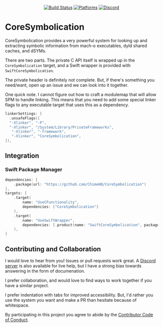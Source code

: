 <div align="center">

[![Build Status][build status badge]][build status]
[![Platforms][platforms badge]][platforms]
[![Discord][discord badge]][discord]

</div>

# CoreSymbolication
CoreSymbolication provides a very powerful system for looking up and extracting symbolic information from mach-o executables, dyld shared caches, and dSYMs.

There are two parts. The private C API itself is wrapped up in the `CoreSymbolication` target, and a Swift wrapper is provided with `SwiftCoreSymbolication`.

The private header is definitely not complete. But, if there's something you need/want, open up an issue and we can look into it together.

One quick note. I cannot figure out how to craft a modulemap that will allow SPM to handle linking. This means that you need to add some special linker flags to any executable target that uses this as a dependency.

```swift
linkerSettings: [
  .unsafeFlags([
  "-Xlinker", "-F",
  "-Xlinker", "/System/Library/PrivateFrameworks",
   "-Xlinker", "-framework",
   "-Xlinker", "CoreSymbolication",
]),
```

## Integration

### Swift Package Manager

```swift
dependencies: [
    .package(url: "https://github.com/ChimeHQ/CoreSymbolication")
],
targets: [
    .target(
        name: "UseCFunctionality",
        dependencies: ["CoreSymbolication"]
    ),
    .target(
        name: "UseSwiftWrapper",
        dependencies: [.product(name: "SwiftCoreSymbolication", package: "CoreSymbolication")]
    ),
]
```

## Contributing and Collaboration

I would love to hear from you! Issues or pull requests work great. A [Discord server][discord] is also available for live help, but I have a strong bias towards answering in the form of documenation.

I prefer collaboration, and would love to find ways to work together if you have a similar project.

I prefer indentation with tabs for improved accessibility. But, I'd rather you use the system you want and make a PR than hesitate because of whitespace.

By participating in this project you agree to abide by the [Contributor Code of Conduct](CODE_OF_CONDUCT.md).

[build status]: https://github.com/ChimeHQ/CoreSymbolication/actions
[build status badge]: https://github.com/ChimeHQ/CoreSymbolication/workflows/CI/badge.svg
[platforms]: https://swiftpackageindex.com/ChimeHQ/CoreSymbolication
[platforms badge]: https://img.shields.io/endpoint?url=https%3A%2F%2Fswiftpackageindex.com%2Fapi%2Fpackages%2FChimeHQ%2FCoreSymbolication%2Fbadge%3Ftype%3Dplatforms
[discord]: https://discord.gg/esFpX6sErJ
[discord badge]: https://img.shields.io/badge/Discord-purple?logo=Discord&label=Chat&color=%235A64EC
